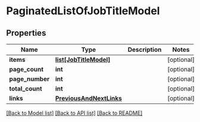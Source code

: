 # PaginatedListOfJobTitleModel

## Properties
Name | Type | Description | Notes
------------ | ------------- | ------------- | -------------
**items** | [**list[JobTitleModel]**](JobTitleModel.md) |  | [optional] 
**page_count** | **int** |  | [optional] 
**page_number** | **int** |  | [optional] 
**total_count** | **int** |  | [optional] 
**links** | [**PreviousAndNextLinks**](PreviousAndNextLinks.md) |  | [optional] 

[[Back to Model list]](../README.md#documentation-for-models) [[Back to API list]](../README.md#documentation-for-api-endpoints) [[Back to README]](../README.md)


